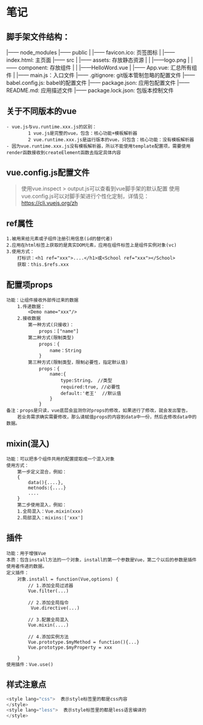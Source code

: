 # 笔记

## 脚手架文件结构：
|—— node_modules
|—— public
|    |—— favicon.ico: 页签图标
|    |—— index.html: 主页面
|—— src
|    |—— assets: 存放静态资源
|    |    |——logo.png
|    |—— component: 存放组件
|    |    |——HelloWord.vue
|    |—— App.vue: 汇总所有组件
|    |—— main.js：入口文件
|—— .gitignore: git版本管制忽略的配置文件
|—— babel.config.js: babel的配置文件
|—— package.json: 应用包配置文件
|—— README.md: 应用描述文件
|—— package.lock.json: 包版本控制文件

## 关于不同版本的vue
    - vue.js与vu.runtime.xxx.js的区别：
            1 vue.js是完整的vue，包含：核心功能+模板解析器
            2 vue.runtime.xxx.js是运行版本的vue，只包含：核心功能：没有模板解析器
    - 因为vue.runtime.xxx.js没有模板解析器，所以不能使用template配置项，需要使用render函数接收到createElement函数去指定具体内容

## vue.config.js配置文件
> 使用vue.inspect > output.js可以查看到vue脚手架的默认配置
> 使用vue.config.js可以对脚手架进行个性化定制，详情见：https://cli.vuejs.org/zh

## ref属性
    1.被用来给元素或子组件注册引用信息(id的替代者)
    2.应用在html标签上获取的是真实DOM元素，应用在组件标签上是组件实例对象(vc)
    3.使用方式：
        打标识：<h1 ref="xxx">....</h1>或<School ref="xxx"></School>
        获取：this.$refs.xxx

## 配置项props
    功能：让组件接收外部传过来的数据
        1.传递数据：
            <Demo name="xxx"/>
        2.接收数据
            第一种方式(只接收)：
                props：["name"]
            第二种方式(限制类型)
                props：{
                    name：String
                }
            第三种方式(限制类型，限制必要性，指定默认值)
                props：{
                    name:{
                        type:String， //类型
                        required:true, //必要性
                        default:'老王'  //默认值
                    }
                }
    备注：props是只读，vue底层会监测你对props的修改，如果进行了修改，就会发出警告，
        若业务需求确实需要修改，那么请赋值props的内容到data中一份，然后去修改data中的数据。

## mixin(混入)
    功能：可以把多个组件共用的配置提取成一个混入对象
    使用方式：
        第一步定义混合，例如：
        {
            data(){....},
            metnods:{....}
            ....
        }
        第二步使用混入，例如：
        1.全局混入：Vue.mixin(xxx)
        2.局部混入：mixins:['xxx']

## 插件
    功能：用于增强Vue
    本质：包含install方法的一个对象，install的第一个参数是Vue，第二个以后的参数是插件使用者传递的数据。
    定义插件：
        对象.install = function(Vue,options) {
            // 1.添加全局过滤器
            Vue.filter(...)
    
            // 2.添加全局指令
             Vue.directive(...)
    
            // 3.配置全局混入
            Vue.mixin(....)
    
            // 4.添加实例方法
            Vue.prototype.$myMethod = function(){...}
            Vue.prototype.$myProperty = xxx
    
        }
    使用插件：Vue.use()

## 样式注意点
```js
<style lang="css">  表示style标签里的都是css内容
</style>
<style lang="less">  表示style标签里的都是less语言编译的
</style>
```

